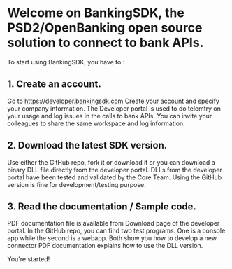 # Welcome on BankingSDK, the PSD2/OpenBanking open source solution to connect to bank APIs.

To start using BankingSDK, you have to :

## 1. Create an account.

Go to https://developer.bankingsdk.com
Create your account and specify your company information.
The Developer portal is used to do telemtry on your usage and log issues in the calls to bank APIs.
You can invite your colleagues to share the same workspace and log information.

## 2. Download the latest SDK version.

Use either the GitHub repo, fork it or download it or you can download a binary DLL file directly from the developer portal.
DLLs from the developer portal have been tested and validated by the Core Team.
Using the GitHub version is fine for development/testing purpose.

## 3. Read the documentation / Sample code.

PDF documentation file is available from Download page of the developer portal.
In the GitHub repo, you can find two test programs. One is a console app while the second is a webapp.
Both show you how to develop a new connector PDF documentation explains how to use the DLL version.

You're started!


